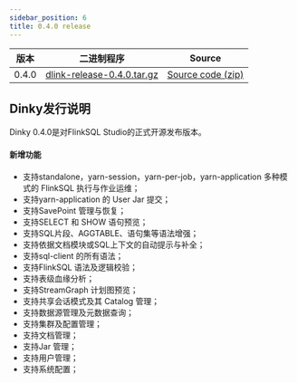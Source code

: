 ```yaml
---
sidebar_position: 6
title: 0.4.0 release
---
```



| 版本   | 二进制程序                                                                                                                | Source                                                                               |
|-------|----------------------------------------------------------------------------------------------------------------------|--------------------------------------------------------------------------------------|
| 0.4.0 | [dlink-release-0.4.0.tar.gz](https://github.com/DataLinkDC/dlink/releases/download/0.4.0/dlink-release-0.4.0.tar.gz) | [Source code (zip)](https://github.com/DataLinkDC/dlink/archive/refs/tags/0.4.0.zip) |


## Dinky发行说明

Dinky 0.4.0是对FlinkSQL Studio的正式开源发布版本。

#### 新增功能
- 支持standalone，yarn-session，yarn-per-job，yarn-application 多种模式的 FlinkSQL 执行与作业运维；
- 支持yarn-application 的 User Jar 提交；
- 支持SavePoint 管理与恢复；
- 支持SELECT 和 SHOW 语句预览；
- 支持SQL片段、AGGTABLE、语句集等语法增强；
- 支持依据文档模块或SQL上下文的自动提示与补全；
- 支持sql-client 的所有语法；
- 支持FlinkSQL 语法及逻辑校验；
- 支持表级血缘分析；
- 支持StreamGraph 计划图预览；
- 支持共享会话模式及其 Catalog 管理；
- 支持数据源管理及元数据查询；
- 支持集群及配置管理；
- 支持文档管理；
- 支持Jar 管理；
- 支持用户管理；
- 支持系统配置； 